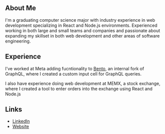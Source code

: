 ## About Me

I'm a graduating computer science major with industry experience in web development specializing in React and Node.js environments. Experienced working in both large and small teams and companies and passionate about expanding my skillset in both web development and other areas of software engineering.

## Experience

I've worked at Meta adding fucntionality to [Bento](https://developers.facebook.com/blog/post/2021/09/20/eli5-bento-interactive-notebook-empowers-development-collaboration-best-practices/), an internal fork of GraphQL,  where I created a custom input cell for GraphQL queries.

I also have experience doing web development at MEMX, a stock exchange, where I created a tool to enter orders into the exchange using React and Node.js

## Links
- [LinkedIn](https://linkedin.com/in/elias-frieling)
- [Website](https://eliasfrieling.com)
